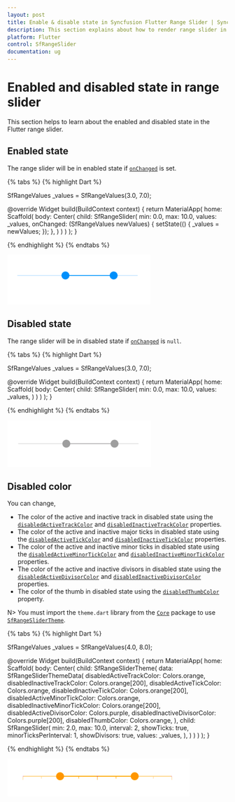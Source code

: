 ```yaml
---
layout: post
title: Enable & disable state in Syncfusion Flutter Range Slider | Syncfusion
description: This section explains about how to render range slider in disabled state and customize its appearance in the range slider.
platform: Flutter
control: SfRangeSlider
documentation: ug
---
```


# Enabled and disabled state in range slider

This section helps to learn about the enabled and disabled state in the Flutter range slider.

## Enabled state

The range slider will be in enabled state if [`onChanged`](https://pub.dev/documentation/syncfusion_flutter_sliders/latest/sliders/SfRangeSlider/onChanged.html) is set.

{% tabs %}
{% highlight Dart %}

SfRangeValues _values = SfRangeValues(3.0, 7.0);

@override
Widget build(BuildContext context) {
  return MaterialApp(
      home: Scaffold(
          body: Center(
              child: SfRangeSlider(
                    min: 0.0,
                    max: 10.0,
                    values: _values,
                    onChanged: (SfRangeValues newValues) {
                       setState(() {
                           _values = newValues;
                        });
                   },
              )
          )
      )
  );
}

{% endhighlight %}
{% endtabs %}

![Enabled state](images/enabled-and-disabled/enabled-state.png)

## Disabled state

The range slider will be in disabled state if [`onChanged`](https://pub.dev/documentation/syncfusion_flutter_sliders/latest/sliders/SfRangeSlider/onChanged.html) is `null`.

{% tabs %}
{% highlight Dart %}

SfRangeValues _values = SfRangeValues(3.0, 7.0);

@override
Widget build(BuildContext context) {
  return MaterialApp(
      home: Scaffold(
          body: Center(
              child: SfRangeSlider(
                    min: 0.0,
                    max: 10.0,
                    values: _values,
              )
          )
      )
  );
}

{% endhighlight %}
{% endtabs %}

![Disabled range slider](images/enabled-and-disabled/disabled-state.png)

## Disabled color

You can change,

* The color of the active and inactive track in disabled state using the [`disabledActiveTrackColor`](https://pub.dev/documentation/syncfusion_flutter_core/latest/theme/SfRangeSliderThemeData/disabledActiveTrackColor.html) and [`disabledInactiveTrackColor`](https://pub.dev/documentation/syncfusion_flutter_core/latest/theme/SfRangeSliderThemeData/disabledInactiveTrackColor.html) properties.
* The color of the active and inactive major ticks in disabled state using the [`disabledActiveTickColor`](https://pub.dev/documentation/syncfusion_flutter_core/latest/theme/SfRangeSliderThemeData/disabledActiveTickColor.html) and [`disabledInactiveTickColor`](https://pub.dev/documentation/syncfusion_flutter_core/latest/theme/SfRangeSliderThemeData/disabledInactiveTickColor.html) properties.
* The color of the active and inactive minor ticks in disabled state using the [`disabledActiveMinorTickColor`](https://pub.dev/documentation/syncfusion_flutter_core/latest/theme/SfRangeSliderThemeData/disabledActiveMinorTickColor.html) and [`disabledInactiveMinorTickColor`](https://pub.dev/documentation/syncfusion_flutter_core/latest/theme/SfRangeSliderThemeData/disabledInactiveMinorTickColor.html) properties.
* The color of the active and inactive divisors in disabled state using the [`disabledActiveDivisorColor`](https://pub.dev/documentation/syncfusion_flutter_core/latest/theme/SfRangeSliderThemeData/disabledActiveDivisorColor.html) and [`disabledInactiveDivisorColor`](https://pub.dev/documentation/syncfusion_flutter_core/latest/theme/SfRangeSliderThemeData/disabledInactiveDivisorColor.html) properties.
* The color of the thumb in disabled state using the [`disabledThumbColor`](https://pub.dev/documentation/syncfusion_flutter_core/latest/theme/SfRangeSliderThemeData/disabledThumbColor.html) property.

N> You must import the `theme.dart` library from the [`Core`](https://pub.dev/packages/syncfusion_flutter_core) package to use [`SfRangeSliderTheme`](https://pub.dev/documentation/syncfusion_flutter_core/latest/theme/SfRangeSliderTheme-class.html).

{% tabs %}
{% highlight Dart %}

SfRangeValues _values = SfRangeValues(4.0, 8.0);

@override
Widget build(BuildContext context) {
  return MaterialApp(
      home: Scaffold(
          body: Center(
              child: SfRangeSliderTheme(
                    data: SfRangeSliderThemeData(
                        disabledActiveTrackColor: Colors.orange,
                        disabledInactiveTrackColor: Colors.orange[200],
                        disabledActiveTickColor: Colors.orange,
                        disabledInactiveTickColor: Colors.orange[200],
                        disabledActiveMinorTickColor: Colors.orange,
                        disabledInactiveMinorTickColor: Colors.orange[200],
                        disabledActiveDivisorColor: Colors.purple,
                        disabledInactiveDivisorColor: Colors.purple[200],
                        disabledThumbColor: Colors.orange,
                    ),
                    child:  SfRangeSlider(
                     min: 2.0,
                     max: 10.0,
                     interval: 2,
                     showTicks: true,
                     minorTicksPerInterval: 1,
                     showDivisors: true,
                     values: _values,
                  ),
              )
          )
      )
  );
}

{% endhighlight %}
{% endtabs %}

![Disabled color support](images/enabled-and-disabled/slider-disabled-color.png)

